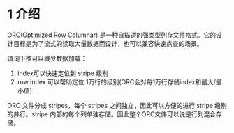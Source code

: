 # 1 介绍

ORC(Optimized Row Columnar) 是一种自描述的强类型列存文件格式。它的设计目标是为了流式的读取大量数据而设计，也可以兼容快速点查的场景。

谓词下推可以减少数据加载：

1. index可以快速定位到 stripe 级别
2. row index 可以帮助定位 1万行的级别(ORC会对每1万行存储index和最大/最小值)

ORC 文件分成 stripes，每个 stripes 之间独立，因此可以方便的进行 stripe 级别的并行。stripe 内部的每个列单独存储。因此整个ORC文件可以说是行列混合存储。